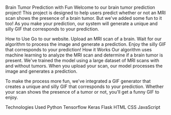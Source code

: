 Brain Tumor Prediction with Fun
Welcome to our brain tumor prediction project! This project is designed to help users predict whether or not an MRI scan shows the presence of a brain tumor. But we've added some fun to it too! As you make your prediction, our system will generate a unique and silly GIF that corresponds to your prediction.

How to Use
Go to our website.
Upload an MRI scan of a brain.
Wait for our algorithm to process the image and generate a prediction.
Enjoy the silly GIF that corresponds to your prediction!
How it Works
Our algorithm uses machine learning to analyze the MRI scan and determine if a brain tumor is present. We've trained the model using a large dataset of MRI scans with and without tumors. When you upload your scan, our model processes the image and generates a prediction.

To make the process more fun, we've integrated a GIF generator that creates a unique and silly GIF that corresponds to your prediction. Whether your scan shows the presence of a tumor or not, you'll get a funny GIF to enjoy.

Technologies Used
Python
Tensorflow
Keras
Flask
HTML
CSS
JavaScript

